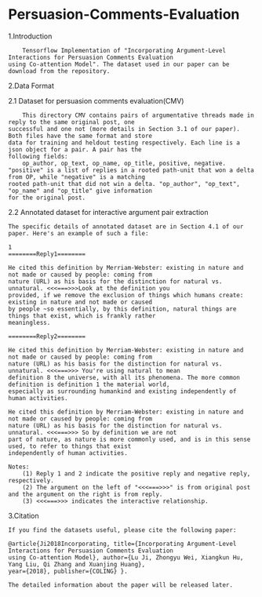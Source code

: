 # Persuasion-Comments-Evaluation
1.Introduction

        Tensorflow Implementation of "Incorporating Argument-Level Interactions for Persuasion Comments Evaluation 
    using Co-attention Model". The dataset used in our paper can be download from the repository. 

2.Data Format

2.1 Dataset for persuasion comments evaluation(CMV)

        This directory CMV contains pairs of argumentative threads made in reply to the same original post, one 
    successful and one not (more details in Section 3.1 of our paper). Both files have the same format and store 
    data for training and heldout testing respectively. Each line is a json object for a pair. A pair has the 
    following fields:
        op_author, op_text, op_name, op_title, positive, negative.
    "positive" is a list of replies in a rooted path-unit that won a delta from OP, while "negative" is a matching 
    rooted path-unit that did not win a delta. "op_author", "op_text", "op_name" and "op_title" give information 
    for the original post.  
    
2.2 Annotated dataset for interactive argument pair extraction 

    The specific details of annotated dataset are in Section 4.1 of our paper. Here's an example of such a file:

    1
    ========Reply1========
    
    He cited this definition by Merriam-Webster: existing in nature and not made or caused by people: coming from 
    nature (URL) as his basis for the distinction for natural vs. unnatural. <<<===>>>Look at the definition you 
    provided, if we remove the exclusion of things which humans create: existing in nature and not made or caused 
    by people ~so essentially, by this definition, natural things are things that exist, which is frankly rather 
    meaningless.

    ========Reply2========
    
    He cited this definition by Merriam-Webster: existing in nature and not made or caused by people: coming from 
    nature (URL) as his basis for the distinction for natural vs. unnatural. <<<===>>> You're using natural to mean 
    definition 8 the universe, with all its phenomena. The more common definition is definition 1 the material world, 
    especially as surrounding humankind and existing independently of human activities. 

    He cited this definition by Merriam-Webster: existing in nature and not made or caused by people: coming from 
    nature (URL) as his basis for the distinction for natural vs. unnatural. <<<===>>> So by definition we are not 
    part of nature, as nature is more commonly used, and is in this sense used, to refer to things that exist 
    independently of human activities. 
    
    Notes:
        (1) Reply 1 and 2 indicate the positive reply and negative reply, respectively. 
        (2) The argument on the left of "<<<===>>>" is from original post and the argument on the right is from reply.
        (3) <<<===>>> indicates the interactive relationship.
 
    
3.Citation

    If you find the datasets useful, please cite the following paper: 
    
    @article{Ji2018Incorporating, title={Incorporating Argument-Level Interactions for Persuasion Comments Evaluation
    using Co-attention Model}, author={Lu Ji, Zhongyu Wei, Xiangkun Hu, Yang Liu, Qi Zhang and Xuanjing Huang}, 
    year={2018}, publisher={COLING} }.
    
    The detailed information about the paper will be released later.
    


